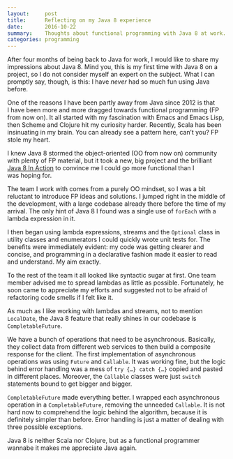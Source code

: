 ```yaml
---
layout:     post
title:      Reflecting on my Java 8 experience
date:       2016-10-22
summary:    Thoughts about functional programming with Java 8 at work.
categories: programming
---
```


After four months of being back to Java for work, I would like to share my
impressions about Java 8. Mind you, this is my first time with Java 8 on a
project, so I do not consider myself an expert on the subject. What I can
promptly say, though, is this: I have *never* had so much fun using Java before.

One of the reasons I have been partly away from Java since 2012 is that I have
been more and more dragged towards functional programming (FP from now on). It
all started with my fascination with Emacs and Emacs Lisp, then Scheme and
Clojure hit my curiosity harder. Recently, Scala has been insinuating in my
brain. You can already see a pattern here, can’t you? FP stole my heart.

I knew Java 8 stormed the object-oriented (OO from now on) community with plenty
of FP material, but it took a new, big project and the
brilliant [Java 8 In Action](https://www.manning.com/books/java-8-in-action) to
convince me I could go more functional than I was hoping for.

The team I work with comes from a purely OO mindset, so I was a bit reluctant to
introduce FP ideas and solutions. I jumped right in the middle of the
development, with a large codebase already there before the time of my
arrival. The only hint of Java 8 I found was a single use of `forEach` with a
lambda expression in it.

I then began using lambda expressions, streams and the `Optional` class in
utility classes and enumerators I could quickly wrote unit tests for. The
benefits were immediately evident: my code was getting clearer and concise, and
programming in a declarative fashion made it easier to read and understand. My
aim exactly.

To the rest of the team it all looked like syntactic sugar at first. One team
member advised me to spread lambdas as little as possible. Fortunately, he soon
came to appreciate my efforts and suggested not to be afraid of refactoring code
smells if I felt like it.

As much as I like working with lambdas and streams, not to mention `LocalDate`,
the Java 8 feature that really shines in our codebase is `CompletableFuture`.

We have a bunch of operations that need to be asynchronous. Basically, they
collect data from different web services to then build a composite response for
the client. The first implementation of asynchronous operations was using
`Future` and `Callable`. It was working fine, but the logic behind error
handling was a mess of `try {…} catch {…}` copied and pasted in different
places. Moreover, the `Callable` classes were just `switch` statements bound to
get bigger and bigger.

`CompletableFuture` made everything better. I wrapped each asynchronous
operation in a `CompletableFuture`, removing the unneeded `Callable`. It is not
hard now to comprehend the logic behind the algorithm, because it is definitely
simpler than before. Error handling is just a matter of dealing with three
possible exceptions.

Java 8 is neither Scala nor Clojure, but as a functional programmer wannabe it
makes me appreciate Java again.

